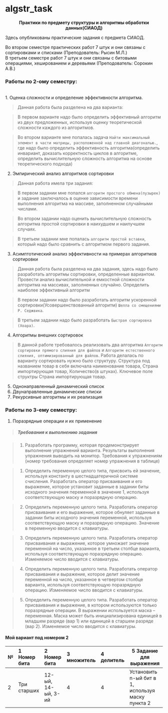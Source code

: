 # algstr_task
<p align="center">
	<b>Практики по предмету структуры и алгоритмы обработки данных(СИАОД)</b>
</p>
Здесь опубликованы практические задания с предмета СИАОД.

Во втором семестре практических работ 7 штук и они связаны с сортировками и списками (Преподователь: Рысин М.Л.)
<br>
В третьем семестре работ 7 штук и они связаны с битовыми операциями, хешированием и деревьями (Преподователь: Сорокин А.В.)
<br>
### Работы по 2-ому семестру:
<br>
1. Оценка сложности и определение эффективности алгоритма.<br>

>Данная работа была разделена на два варианта:

>В первом варианте надо было определить эффективный алгоритм из двух предложенных, используя оценку теоретической сложности каждого из алгоритмов.

>Во втором варианте мне попалась задача `Найти максимальный элемент в части матрицы, расположенной над главной диагональю.`, где надо было определить эффективноcть алгоритма(определить инвариант, доказать корректность циклов в алгоритме, определить вычислительную сложность алгоритма на основе теоретического подхода)
2. Эмпирический анализ алгоритмов сортировки
> Данная работа имела три задания:

> В первом задании мне попался `алгоритм простого обмена(пузырек)` и задание заключалось в оценке зависимости времени выполнения алгоритма на массиве, заполненном случайными числами.

> Во втором задании надо оценить вычислительную сложность алгоритма простой сортировки в наихудшем и наилучшем случаях.

> В третьем задании мне попалась `алгоритм простой вставки`, который надо было сравнить с алгоритмом первого задания.
3. Асимптотический анализ эффективности на примерах алгоритмов
   сортировки
> Данная работа была разделена на два задания, здесь надо было разработать алгоритмы сортировки, определенные вариантом. Провести анализ вычислительной и емкостной сложности алгоритма на массивах, заполненных случайно. Определить наиболее эффективный алгоритм 

> В первом задании надо было разработать алгоритм ускоренной сортировки(Усовершенствованный алгоритм) `Шелла со смещениями
Р. Седжвика`.
 
> В третьем задании надо было разработать `Быстрая сортировка (Хоара)`.
4. Алгоритмы внешних сортировок
> В данной работе требовалось реализовать два алгоритма `Алгоритм сортировки прямого слияния для файлов` и `Алгоритм естественного слияния, оптимизированный для файлов`. Работа делалась по варианту сортировать нужно было структуру. Структура под названием товар в себя включала наименование товара, Страна импортирующая товар, Количество(в штуках). Ключевое поле структры Страна импортирующая товар.
5. Однонаправленный динамический список
6. Двунаправленные динамические списки
7. Рекурсивные алгоритмы и их реализация

### Работы по 3-ему семестру:
1. Поразрядные операции и их применение
>##### Требования к выполнению задания

> 1. Разработать программу, которая продемонстрирует выполнение
> упражнений варианта. Результаты выполнения упражнения выводить на
> монитор.
> Требования к упражнениям (номер требования определяет номер
> упражнения в таблице)

> 1) Определить переменную целого типа, присвоить ей значение, используя
> константу в шестнадцатеричной системе счисления.
> Разработать оператор присваивания и его выражение, которое установит
> заданные в задании биты исходного значения переменной в значение 1,
> используя соответствующую маску и поразрядную операцию.

> 2) Определить переменную целого типа.
> Разработать оператор присваивания и его выражение, которое обнуляет
> заданные в задании биты исходного значения переменной, используя
> соответствующую маску и поразрядную операцию. Значение в
> переменную вводится с клавиатуры.

> 3) Определить переменную целого типа.
> Разработать оператор присваивания и выражение, которое умножает
> значение переменной на число, указанное в третьем столбце варианта,
> используя соответствующую поразрядную операцию. Изменяемое число
> вводится с клавиатуры.

> 4) Определить переменную целого типа.
> Разработать оператор присваивания и выражение, которое делит значение
> переменной на число, указанное в четвертом столбце варианта, используя
> соответствующую поразрядную операцию. Изменяемое число вводится с
> клавиатуры.

> 5) Определить переменную целого типа.
> Разработать оператор присваивания и выражение, в котором
> используются только поразрядные операции. В выражении используется
> маска – переменная. Маска может быть инициализирована единицей в
> младшем разряде (вар 1) или единицей в старшем разряде (вар 2).
> Изменяемое число вводится с клавиатуры.

#### Мой вариант под номером 2

| № | 1 Номер бита  | 2 Номер бита       | 3 множитель | 4 делитель | 5 Задание для выражения                           |
| ------- |:--------------|:-------------------|:------------|:-----------|---------------------------------------------------|
| 2 | Три старших   | 12-ый, 14-ый, 3-ий | 4           | 4          | Установить n-ый бит в 1, используя маску пункта 2 |